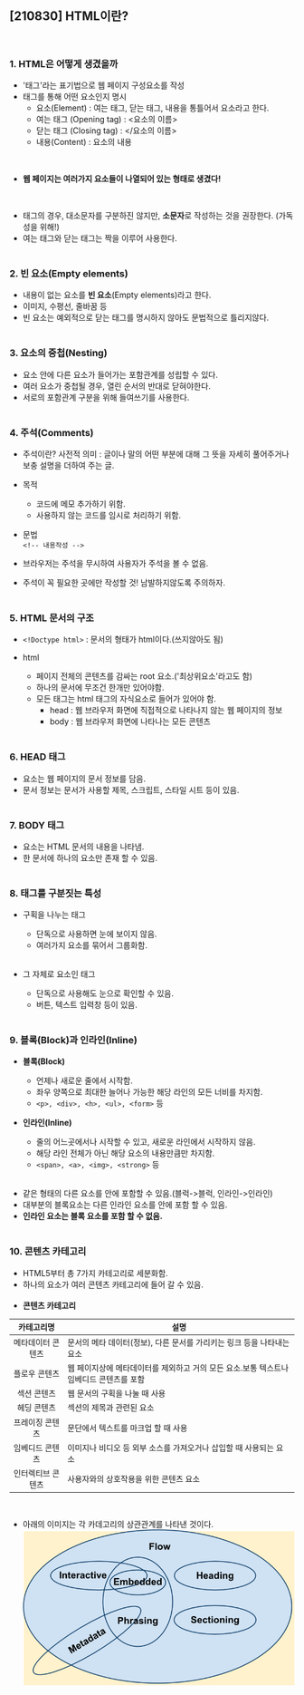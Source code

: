 ## [210830] HTML이란?
</br>

### 1. HTML은 어떻게 생겼을까</br>

- '태그'라는 표기법으로 웹 페이지 구성요소를 작성
- 태그를 통해 어떤 요소인지 명시</br>
  - 요소(Element) : 여는 태그, 닫는 태그, 내용을 통틀어서 요소라고 한다.
  - 여는 태그 (Opening tag) : <요소의 이름>
  - 닫는 태그 (Closing tag) : </요소의 이름>
  - 내용(Content) : 요소의 내용
</br>

- **웹 페이지는 여러가지 요소들이 나열되어 있는 형태로 생겼다!**
</br>

- 태그의 경우, 대소문자를 구분하진 않지만, **소문자**로 작성하는 것을 권장한다. (가독성을 위해!)
- 여는 태그와 닫는 태그는 짝을 이루어 사용한다.
</br></br>

### 2. 빈 요소(Empty elements)</br>

- 내용이 없는 요소를 **빈 요소**(Empty elements)라고 한다.
- 이미지, 수평선, 줄바꿈 등
- 빈 요소는 예외적으로 닫는 태그를 명시하지 않아도 문법적으로 틀리지않다.
</br></br>

### 3. 요소의 중첩(Nesting)</br>

- 요소 안에 다른 요소가 들어가는 포함관계를 성립할 수 있다.
- 여러 요소가 중첩될 경우, 열린 순서의 반대로 닫혀야한다.
- 서로의 포함관계 구분을 위해 들여쓰기를 사용한다.
</br></br>

### 4. 주석(Comments)</br>

- 주석이란?
	사전적 의미 : 글이나 말의 어떤 부분에 대해 그 뜻을 자세히 풀어주거나 보충 설명을 더하여 주는 글.</br>
- 목적
  - 코드에 메모 추가하기 위함.
  - 사용하지 않는 코드를 임시로 처리하기 위함.</br>
- 문법</br>
	```<!-- 내용작성 -->```

- 브라우저는 주석을 무시하여 사용자가 주석을 볼 수 없음.

- 주석이 꼭 필요한 곳에만 작성할 것! 남발하지않도록 주의하자.
</br></br>

### 5. HTML 문서의 구조

- ```<!Doctype html>``` : 문서의 형태가 html이다.(쓰지않아도 됨)

- html
  - 페이지 전체의 콘텐츠를 감싸는 root 요소.('최상위요소'라고도 함)
  - 하나의 문서에 무조건 한개만 있어야함.
  - 모든 태그는 html 태그의 자식요소로 들어가 있어야 함.
	- head : 웹 브라우저 화면에 직접적으로 나타나지 않는 웹 페이지의 정보
	- body : 웹 브라우저 화면에 나타나는 모든 콘텐츠
</br></br>

### 6. HEAD 태그

- <head>요소는 웹 페이지의 문서 정보를 담음.
- 문서 정보는 문서가 사용할 제목, 스크립트, 스타일 시트 등이 있음.
</br></br>

### 7. BODY 태그

- <body>요소는 HTML 문서의 내용을 나타냄.
- 한 문서에 하나의 <body>요소만 존재 할 수 있음.
</br></br>

### 8. 태그를 구분짓는 특성

- 구획을 나누는 태그
  - 단독으로 사용하면 눈에 보이지 않음.
  - 여러가지 요소를 묶어서 그룹화함.
</br></br>

- 그 자체로 요소인 태그
  - 단독으로 사용해도 눈으로 확인할 수 있음.
  - 버튼, 텍스트 입력창 등이 있음.
</br></br>

### 9. 블록(Block)과 인라인(Inline)

- **블록(Block)**
  - 언제나 새로운 줄에서 시작함.
  - 좌우 양쪽으로 최대한 늘어나 가능한 해당 라인의 모든 너비를 차지함.
  - ```<p>, <div>, <h>, <ul>, <form>``` 등

- **인라인(Inline)**
  - 줄의 어느곳에서나 시작할 수 있고, 새로운 라인에서 시작하지 않음.
  - 해당 라인 전체가 아닌 해당 요소의 내용만큼만 차지함.
  - ```<span>, <a>, <img>, <strong>``` 등
</br></br>
* 같은 형태의 다른 요소를 안에 포함할 수 있음.(블럭->블럭, 인라인->인라인)
* 대부분의 블록요소는 다른 인라인 요소를 안에 포함 할 수 있음.
* **인라인 요소는 블록 요소를 포함 할 수 없음.**
</br></br>

### 10. 콘텐츠 카테고리

- HTML5부터 총 7가지 카테고리로 세분화함.
- 하나의 요소가 여러 콘텐츠 카테고리에 들어 갈 수 있음.
</br></br>
- **콘텐츠 카테고리**</br>

|    카테고리명     | 설명                                                                                    |
| :---------------: | --------------------------------------------------------------------------------------- |
| 메타데이터 콘텐츠 | 문서의 메타 데이터(정보), 다른 문서를 가리키는 링크 등을 나타내는 요소                  |
|   플로우 콘텐츠   | 웹 페이지상에 메타데이터를 제외하고 거의 모든 요소.보통 텍스트나 임베디드 콘텐츠를 포함 |
|    섹션 콘텐츠    | 웹 문서의 구획을 나눌 때 사용                                                           |
|    헤딩 콘텐츠    | 섹션의 제목과 관련된 요소                                                               |
|  프레이징 콘텐츠  | 문단에서 텍스트를 마크업 할 때 사용                                                     |
|  임베디드 콘텐츠  | 이미지나 비디오 등 외부 소스를 가져오거나 삽입할 때 사용되는 요소                       |
| 인터렉티브 콘텐츠 | 사용자와의 상호작용을 위한 콘텐츠 요소                                                  |
</br>

- 아래의 이미지는 각 카데고리의 상관관계를 나타낸 것이다.
![category](https://raw.githubusercontent.com/hyeun427/TIL/main/images/%EC%BD%98%ED%85%90%EC%B8%A0%20%EC%B9%B4%ED%85%8C%EA%B3%A0%EB%A6%AC.png)